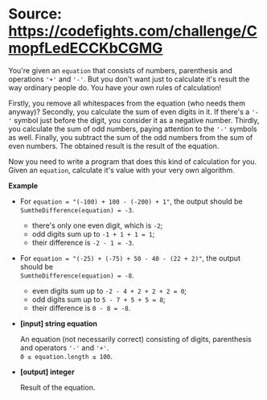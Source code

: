 # Source: https://codefights.com/challenge/CmopfLedECCKbCGMG

<div classfiletype on="task-description" flex="">
	<marked-element>
		<p>You're given an <code>equation</code> that consists of numbers, parenthesis and operations <code>'+'</code> and <code>'-'</code>. But you don't want just to calculate it's result the way ordinary people do. You have your own rules of calculation!</p>
		<p>Firstly, you remove all whitespaces from the equation (who needs them anyway)? Secondly, you calculate the sum of even digits in it. If there's a <code>'-'</code> symbol just before the digit, you consider it as a negative number. Thirdly, you calculate the sum of odd numbers, paying attention to the <code>'-'</code> symbols as well. Finally, you subtract the sum of the odd numbers from the sum of even numbers. The obtained result is the result of the equation.</p>
		<p>Now you need to write a program that does this kind of calculation for you. Given an <code>equation</code>, calculate it's value with your very own algorithm.</p>
		<p>
		<strong>Example</strong>
		</p>
		<ul>
			<li>
				<p>For <code>equation = "(-100) + 100 - (-200) + 1"</code>, the output should be<br>
				<code>SumtheDifference(equation) = -3</code>.</p>
				<ul>
					<li>there's only one even digit, which is <code>-2</code>;</li>
					<li>odd digits sum up to <code>-1 + 1 + 1 = 1</code>;</li>
					<li>their difference is <code>-2 - 1 = -3</code>.</li>
				</ul>
			</li>
			<li>
				<p>For <code>equation = "(-25) + (-75) + 50 - 40 - (22 + 2)"</code>, the output should be<br>
				<code>SumtheDifference(equation) = -8</code>.</p>
				<ul>
					<li>even digits sum up to <code>-2 - 4 + 2 + 2 + 2 = 0</code>;</li>
					<li>odd digits sum up to <code>5 - 7 + 5 + 5 = 8</code>;</li>
					<li>their difference is <code>0 - 8 = -8</code>.</li>
				</ul>
			</li>
		</ul>
		<ul>
			<li>
				<p>
				<strong>[input] string equation</strong>
				</p>
				<p>An equation (not necessarily correct) consisting of digits, parenthesis and operators <code>'-'</code> and <code>'+'</code>.<br>
				<code>0 ≤ equation.length ≤ 100</code>.</p>
			</li>
			<li>
				<p>
				<strong>[output] integer</strong>
				</p>
				<p>Result of the equation.</p>
			</li>
		</ul>
	</marked-element>
</div>